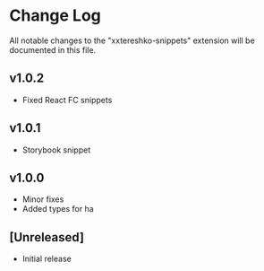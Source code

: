 # Change Log

All notable changes to the "xxtereshko-snippets" extension will be documented in this file.

## v1.0.2

- Fixed React FC snippets

## v1.0.1

- Storybook snippet

## v1.0.0

- Minor fixes
- Added types for ha

## [Unreleased]

- Initial release
